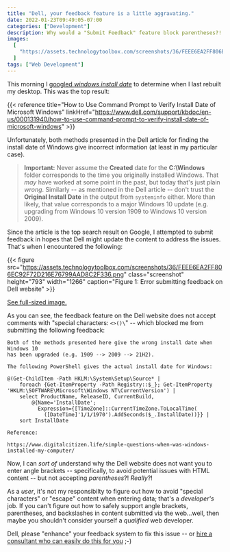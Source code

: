 ```yaml
---
title: "Dell, your feedback feature is a little aggravating."
date: 2022-01-23T09:49:05-07:00
categories: ["Development"]
description: Why would a "Submit Feedback" feature block parentheses?!
images:
  [
    "https://assets.technologytoolbox.com/screenshots/36/FEEE6EA2FF806EC92F72D216E76799AAD8C2F336.png",
  ]
tags: ["Web Development"]
---
```


This morning I
[googled _windows install date_](https://www.google.com/search?q=windows+install+date)
to determine when I last rebuilt my desktop. This was the top result:

{{< reference title="How to Use Command Prompt to Verify Install Date of Microsoft Windows" linkHref="https://www.dell.com/support/kbdoc/en-us/000131940/how-to-use-command-prompt-to-verify-install-date-of-microsoft-windows" >}}

Unfortunately, both methods presented in the Dell article for finding the
install date of Windows give incorrect information (at least in my particular
case).

> **Important:** Never assume the **Created** date for the **C:\Windows** folder
> corresponds to the time you originally installed Windows. That _may_ have
> worked at some point in the past, but today that's just plain _wrong_.
> Similarly -- as mentioned in the Dell article -- don't trust the **Original
> Install Date** in the output from `systeminfo` either. More than likely, that
> value corresponds to a major Windows 10 update (e.g. upgrading from Windows 10
> version 1909 to Windows 10 version 2009).

Since the article is the top search result on Google, I attempted to submit
feedback in hopes that Dell might update the content to address the issues.
That's when I encountered the following:

{{< figure
  src="https://assets.technologytoolbox.com/screenshots/36/FEEE6EA2FF806EC92F72D216E76799AAD8C2F336.png"
  class="screenshot" height="793" width="1266"
  caption="Figure 1: Error submitting feedback on Dell website" >}}

[See full-sized image.](https://assets.technologytoolbox.com/screenshots/36/FEEE6EA2FF806EC92F72D216E76799AAD8C2F336.png)

As you can see, the feedback feature on the Dell website does not accept
comments with "special characters: `<>()\`" -- which blocked me from submitting
the following feedback:

```Text
Both of the methods presented here give the wrong install date when Windows 10
has been upgraded (e.g. 1909 --> 2009 --> 21H2).

The following PowerShell gives the actual install date for Windows:

@(Get-ChildItem -Path HKLM:\System\Setup\Source* |
    foreach {Get-ItemProperty -Path Registry::$_}; Get-ItemProperty 'HKLM:\SOFTWARE\Microsoft\Windows NT\CurrentVersion') |
    select ProductName, ReleaseID, CurrentBuild,
        @{Name='InstallDate';
          Expression={[TimeZone]::CurrentTimeZone.ToLocalTime(
            ([DateTime]'1/1/1970').AddSeconds($_.InstallDate))}} |
    sort InstallDate

Reference:

https://www.digitalcitizen.life/simple-questions-when-was-windows-installed-my-computer/
```

Now, I can _sort of_ understand why the Dell website does not want you to enter
angle brackets -- specifically, to avoid potential issues with HTML content --
but not accepting _parentheses_?! _Really_?!

As a _user_, it's not my responsibilty to figure out how to avoid "special
characters" or "escape" content when entering data; that's a _developer's_ job.
If you can't figure out how to safely support angle brackets, parentheses, and
backslashes in content submitted via the web...well, then maybe you shouldn't
consider yourself a _qualified_ web developer.

Dell, please "enhance" your feedback system to fix this issue -- or
[hire a consultant who can easily do this for you](https://www.technologytoolbox.com/)
;-)
